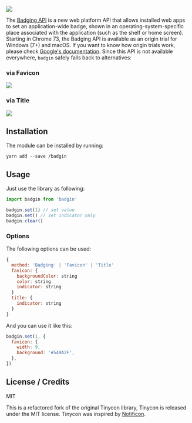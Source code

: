 ![](https://github.com/approvals-cloud/badgin/raw/master/assets/screenshots/standalone_osx.png)

The [Badging API](https://developers.google.com/web/updates/2018/12/badging-api) is a new web platform API that allows installed web apps to set an application-wide badge, shown in an operating-system-specific place associated with the application (such as the shelf or home screen). Starting in Chrome 73, the Badging API is available as an origin trial for Windows (7+) and macOS. If you want to know how origin trials work, please check [Google's documentation](https://developers.google.com/web/updates/2018/12/badging-api#use). Since this API is not available everywhere, `badgin` safely falls back to alternatives:

### via Favicon

![](https://github.com/approvals-cloud/badgin/raw/master/assets/screenshots/favicon.png)

### via Title

![](https://github.com/approvals-cloud/badgin/raw/master/assets/screenshots/title.png)

## Installation

The module can be installed by running:

```
yarn add --save /badgin
```

## Usage

Just use the library as following:

```js
import badgin from 'badgin'

badgin.set(1) // set value
badgin.set() // set indicator only
badgin.clear()
```

### Options

The following options can be used:

```js
{
  method: 'Badging' | 'Favicon' | 'Title'
  favicon: {
    backgroundColor: string
    color: string
    indicator: string
  }
  title: {
    indicator: string
  }
}
```

And you can use it like this:

```js
badgin.set(1, {
  favicon: {
    width: 9,
    background: '#549A2F',
  },
})
```

## License / Credits

MIT

This is a refactored fork of the original Tinycon library, Tinycon is released under the MIT license. Tinycon was inspired by [Notificon](https://github.com/makeable/Notificon).
